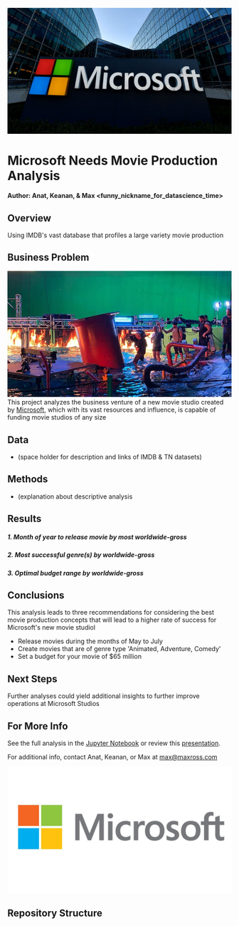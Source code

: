 ![microsoft logo](./images/Microsoft.jpg)

# Microsoft Needs Movie Production Analysis

#### Author: Anat, Keanan, & Max <funny_nickname_for_datascience_time>


## Overview
Using IMDB's vast database that profiles a large variety movie production 


## Business Problem
![cool pic of studio](./images/epic_set.jpg)
This project analyzes the business venture of a new movie studio created by [Microsoft](https://www.microsoft.com/en-us/about), which with its vast resources and influence, is capable of funding movie studios of any size


## Data
- (space holder for description and links of IMDB & TN datasets)

## Methods
- (explanation about descriptive analysis

## Results

##### 1. Month of year to release movie by most worldwide-gross

##### 2. Most successful genre(s) by worldwide-gross

##### 3. Optimal budget range by worldwide-gross

## Conclusions
This analysis leads to three recommendations for considering the best movie production concepts that will lead to a higher rate of success for Microsoft's new movie studiol

- Release movies during the months of May to July
- Create movies that are of genre type 'Animated, Adventure, Comedy'
- Set a budget for your movie of $65 million

## Next Steps
Further analyses could yield additional insights to further improve operations at Microsoft Studios

## For More Info
See the full analysis in the [Jupyter Notebook](./Max_Code.ipynb) or review this [presentation](./Anats_Code-Clean.ipynb).

For additional info, contact Anat, Keanan, or Max at [max@maxross.com](mailto:max@maxross.com)

![logo](./images/microsoft_plain.jpg)

## Repository Structure

